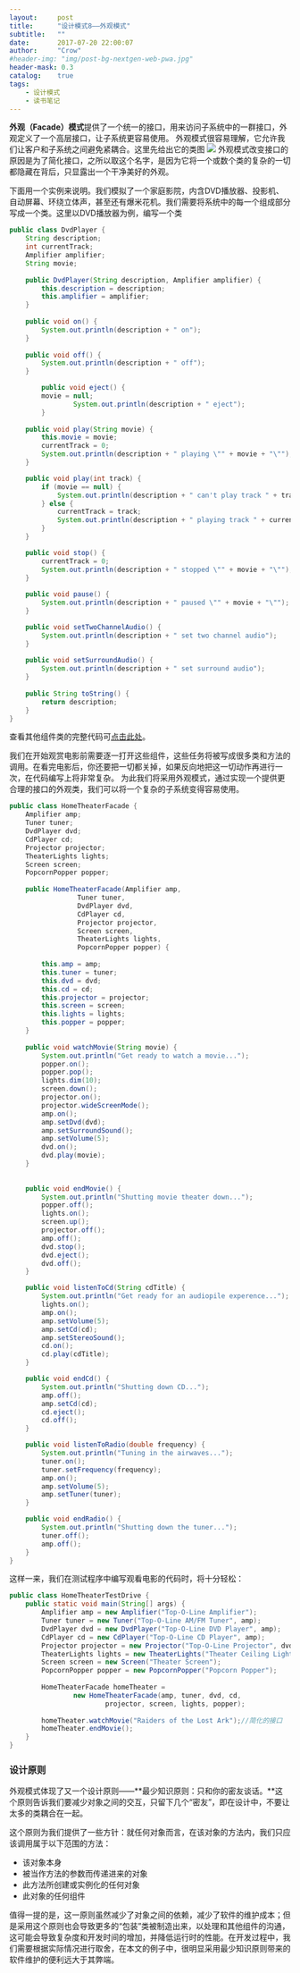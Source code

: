 ```yaml
---
layout:     post
title:      "设计模式8——外观模式"
subtitle:   ""
date:       2017-07-20 22:00:07
author:     "Crow"
#header-img: "img/post-bg-nextgen-web-pwa.jpg"
header-mask: 0.3
catalog:    true
tags:
    - 设计模式
    - 读书笔记
---
```


**外观（Facade）模式**提供了一个统一的接口，用来访问子系统中的一群接口，外观定义了一个高层接口，让子系统更容易使用。
外观模式很容易理解，它允许我们让客户和子系统之间避免紧耦合。这里先给出它的类图
![](https://pic.yupoo.com/crowhawk/537c68a9/a343b457.png)
外观模式改变接口的原因是为了简化接口，之所以取这个名字，是因为它将一个或数个类的复杂的一切都隐藏在背后，只显露出一个干净美好的外观。

下面用一个实例来说明。我们模拟了一个家庭影院，内含DVD播放器、投影机、自动屏幕、环绕立体声，甚至还有爆米花机。我们需要将系统中的每一个组成部分写成一个类。这里以DVD播放器为例，编写一个类
```java
public class DvdPlayer {
	String description;
	int currentTrack;
	Amplifier amplifier;
	String movie;
	
	public DvdPlayer(String description, Amplifier amplifier) {
		this.description = description;
		this.amplifier = amplifier;
	}
 
	public void on() {
		System.out.println(description + " on");
	}
 
	public void off() {
		System.out.println(description + " off");
	}

        public void eject() {
		movie = null;
                System.out.println(description + " eject");
        }
 
	public void play(String movie) {
		this.movie = movie;
		currentTrack = 0;
		System.out.println(description + " playing \"" + movie + "\"");
	}

	public void play(int track) {
		if (movie == null) {
			System.out.println(description + " can't play track " + track + " no dvd inserted");
		} else {
			currentTrack = track;
			System.out.println(description + " playing track " + currentTrack + " of \"" + movie + "\"");
		}
	}

	public void stop() {
		currentTrack = 0;
		System.out.println(description + " stopped \"" + movie + "\"");
	}
 
	public void pause() {
		System.out.println(description + " paused \"" + movie + "\"");
	}

	public void setTwoChannelAudio() {
		System.out.println(description + " set two channel audio");
	}
 
	public void setSurroundAudio() {
		System.out.println(description + " set surround audio");
	}
 
	public String toString() {
		return description;
	}
}
```
查看其他组件类的完整代码可[点击此处](https://github.com/CrowHawk/DesignPattern-Learning/tree/master/Facade/src/main/java/com/crow)。

我们在开始观赏电影前需要逐一打开这些组件，这些任务将被写成很多类和方法的调用。在看完电影后，你还要把一切都关掉，如果反向地把这一切动作再进行一次，在代码编写上将非常复杂。
为此我们将采用外观模式，通过实现一个提供更合理的接口的外观类，我们可以将一个复杂的子系统变得容易使用。
```java
public class HomeTheaterFacade {
	Amplifier amp;
	Tuner tuner;
	DvdPlayer dvd;
	CdPlayer cd;
	Projector projector;
	TheaterLights lights;
	Screen screen;
	PopcornPopper popper;
 
	public HomeTheaterFacade(Amplifier amp, 
				 Tuner tuner, 
				 DvdPlayer dvd, 
				 CdPlayer cd, 
				 Projector projector, 
				 Screen screen,
				 TheaterLights lights,
				 PopcornPopper popper) {
 
		this.amp = amp;
		this.tuner = tuner;
		this.dvd = dvd;
		this.cd = cd;
		this.projector = projector;
		this.screen = screen;
		this.lights = lights;
		this.popper = popper;
	}
 
	public void watchMovie(String movie) {
		System.out.println("Get ready to watch a movie...");
		popper.on();
		popper.pop();
		lights.dim(10);
		screen.down();
		projector.on();
		projector.wideScreenMode();
		amp.on();
		amp.setDvd(dvd);
		amp.setSurroundSound();
		amp.setVolume(5);
		dvd.on();
		dvd.play(movie);
	}
 
 
	public void endMovie() {
		System.out.println("Shutting movie theater down...");
		popper.off();
		lights.on();
		screen.up();
		projector.off();
		amp.off();
		dvd.stop();
		dvd.eject();
		dvd.off();
	}

	public void listenToCd(String cdTitle) {
		System.out.println("Get ready for an audiopile experence...");
		lights.on();
		amp.on();
		amp.setVolume(5);
		amp.setCd(cd);
		amp.setStereoSound();
		cd.on();
		cd.play(cdTitle);
	}

	public void endCd() {
		System.out.println("Shutting down CD...");
		amp.off();
		amp.setCd(cd);
		cd.eject();
		cd.off();
	}

	public void listenToRadio(double frequency) {
		System.out.println("Tuning in the airwaves...");
		tuner.on();
		tuner.setFrequency(frequency);
		amp.on();
		amp.setVolume(5);
		amp.setTuner(tuner);
	}

	public void endRadio() {
		System.out.println("Shutting down the tuner...");
		tuner.off();
		amp.off();
	}
}
```
这样一来，我们在测试程序中编写观看电影的代码时，将十分轻松：
```java
public class HomeTheaterTestDrive {
	public static void main(String[] args) {
		Amplifier amp = new Amplifier("Top-O-Line Amplifier");
		Tuner tuner = new Tuner("Top-O-Line AM/FM Tuner", amp);
		DvdPlayer dvd = new DvdPlayer("Top-O-Line DVD Player", amp);
		CdPlayer cd = new CdPlayer("Top-O-Line CD Player", amp);
		Projector projector = new Projector("Top-O-Line Projector", dvd);
		TheaterLights lights = new TheaterLights("Theater Ceiling Lights");
		Screen screen = new Screen("Theater Screen");
		PopcornPopper popper = new PopcornPopper("Popcorn Popper");
 
		HomeTheaterFacade homeTheater = 
				new HomeTheaterFacade(amp, tuner, dvd, cd, 
						projector, screen, lights, popper);
 
		homeTheater.watchMovie("Raiders of the Lost Ark");//简化的接口
		homeTheater.endMovie();
	}
}
```

### 设计原则

外观模式体现了又一个设计原则——**最少知识原则：只和你的密友谈话。**这个原则告诉我们要减少对象之间的交互，只留下几个“密友”，即在设计中，不要让太多的类耦合在一起。

这个原则为我们提供了一些方针：就任何对象而言，在该对象的方法内，我们只应该调用属于以下范围的方法：
+ 该对象本身
+ 被当作方法的参数而传递进来的对象
+ 此方法所创建或实例化的任何对象
+ 此对象的任何组件

值得一提的是，这一原则虽然减少了对象之间的依赖，减少了软件的维护成本；但是采用这个原则也会导致更多的“包装”类被制造出来，以处理和其他组件的沟通，这可能会导致复杂度和开发时间的增加，并降低运行时的性能。在开发过程中，我们需要根据实际情况进行取舍，在本文的例子中，很明显采用最少知识原则带来的软件维护的便利远大于其弊端。
